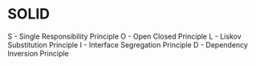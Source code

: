 # SOLID

S - Single Responsibility Principle
O - Open Closed Principle
L - Liskov Substitution Principle
I - Interface Segregation Principle
D - Dependency Inversion Principle
